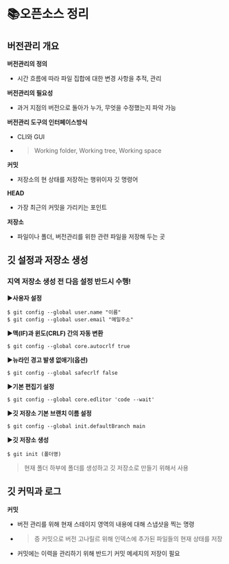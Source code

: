 # 📚오픈소스 정리
## 버전관리 개요
**버전관리의 정의**
- 시간 흐름에 따라 파일 집합에 대한 변경 사항을 추적, 관리

**버전관리의 필요성**
- 과거 지점의 버전으로 돌아가 누가, 무엇을 수정했는지 파악 가능

**버전관리 도구의 인터페이스방식**
- CLI와 GUI
- > Working folder, Working tree, Working space

**커밋**
- 저장소의 현 상태를 저장하는 행위이자 깃 명령어

**HEAD**
- 가장 최근의 커밋을 가리키는 포인트

**저장소**
- 파일이나 폴더, 버전관리를 위한 관련 파일을 저장해 두는 곳

## 깃 설정과 저장소 생성
### 지역 저장소 생성 전 다음 설정 반드시 수행!
▶️**사용자 설정**
``` git
$ git config --global user.name "이름"
$ git config --global user.email "메일주소"
```
▶️**맥(IF)과 윈도(CRLF) 간의 자동 변환**
```git
$ git config --global core.autocrlf true
```
▶️**뉴라인 경고 발생 없애기(옵션)**
```git
$ git config --global safecrlf false
```
▶️**기본 편집기 설정**
```git
$ git config --global core.edlitor 'code --wait'
```
▶️**깃 저장소 기본 브랜치 이름 설정**
```git
$ git config --global init.defaultBranch main
```
▶️**깃 저장소 생성**
```git
$ git init (폴더명)
```
> 현재 폴더 하부에 폴더를 생성하고 깃 저장소로 만들기 위해서 사용

## 깃 커믹과 로그
**커밋**
- 버전 관리를 위해 현재 스테이지 영역의 내용에 대해 스냅샷을 찍는 명령
- > 증 커밋으로 버전 고나릴르 위해 인덱스에 추가된 파일들의 현재 상태를 저장
- 커밋에는 이력을 관리하기 위해 반드기 커밋 메세지의 저장이 필요
